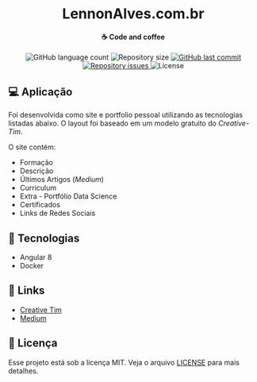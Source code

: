 <h1 align="center">
    <b>LennonAlves</b>.com.br
</h1>

<h4 align="center">
    ☕ Code and coffee
</h4>

<p align="center">
  <img alt="GitHub language count" src="https://img.shields.io/github/languages/count/eduardoao/eduardoao.github.io.svg">

  <img alt="Repository size" src="https://img.shields.io/github/repo-size/eduardoao/eduardoao.github.io.svg">
  
  <a href="https://github.com/eduardoao/edualcantara.dev.github.io/commits/master">
    <img alt="GitHub last commit" src="https://img.shields.io/github/last-commit/lennonalvesdias/cli.svg">
  </a>

  <a href="https://github.com/lennonalvesdias/lennonalvesdias.github.io/issues">
    <img alt="Repository issues" src="https://img.shields.io/github/issues/lennonalvesdias/lennonalvesdias.github.io.svg">
  </a>

  <img alt="License" src="https://img.shields.io/badge/license-MIT-brightgreen">
</p>

## 💻 Aplicação

Foi desenvolvida como site e portfolio pessoal utilizando as tecnologias listadas abaixo. O layout foi baseado em um modelo gratuito do _Creative-Tim_.

O site contém:

* Formação
* Descrição
* Últimos Artigos (_Medium_)
* Curriculum
* Extra - Portfólio Data Science
* Certificados
* Links de Redes Sociais

## 🚀 Tecnologias

* Angular 8
* Docker

## 🔗 Links

* [Creative Tim](https://www.creative-tim.com/)
* [Medium](https://medium.com/@lennonalvesdias)

## 📝 Licença

Esse projeto está sob a licença MIT. Veja o arquivo [LICENSE](LICENSE) para mais detalhes.
